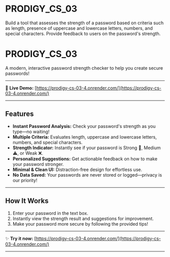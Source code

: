 # PRODIGY_CS_03
Build a tool that assesses the strength of a password based on criteria such as length, presence of uppercase and lowercase letters, numbers, and special characters. Provide feedback to users on the password's strength.
# PRODIGY_CS_03

A modern, interactive password strength checker to help you create secure passwords!

---

🚀 **Live Demo:** [https://prodigy-cs-03-4.onrender.com/](https://prodigy-cs-03-4.onrender.com/)

---

## Features

- **Instant Password Analysis:** Check your password's strength as you type—no waiting!
- **Multiple Criteria:** Evaluates length, uppercase and lowercase letters, numbers, and special characters.
- **Strength Indicator:** Instantly see if your password is Strong 💪, Medium ⚠️, or Weak ❌.
- **Personalized Suggestions:** Get actionable feedback on how to make your password stronger.
- **Minimal & Clean UI:** Distraction-free design for effortless use.
- **No Data Saved:** Your passwords are never stored or logged—privacy is our priority!

---

## How It Works

1. Enter your password in the text box.
2. Instantly view the strength result and suggestions for improvement.
3. Make your password more secure by following the provided tips!

---

✨ **Try it now:** [https://prodigy-cs-03-4.onrender.com/](https://prodigy-cs-03-4.onrender.com/)

---
